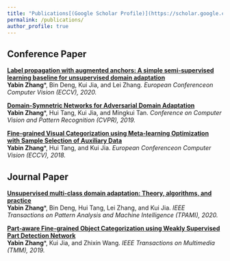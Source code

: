 ```yaml
---
title: "Publications[(Google Scholar Profile)](https://scholar.google.com/citations?user=p0GLwtoAAAAJ&hl=en)"
permalink: /publications/
author_profile: true
---
```




## Conference Paper

<b>[Label propagation with augmented anchors: A simple semi-supervised learning baseline for unsupervised domain adaptation](https://www.ecva.net/papers/eccv_2020/papers_ECCV/papers/123490749.pdf)</b> <br> <b>Yabin Zhang</b>\*, Bin Deng, Kui Jia, and Lei Zhang. <i>European Conferenceon Computer Vision (ECCV), 2020.</i> 

<b>[Domain-Symnetric Networks for Adversarial Domain Adaptation](http://openaccess.thecvf.com/content_CVPR_2019/papers/Zhang_Domain-Symmetric_Networks_for_Adversarial_Domain_Adaptation_CVPR_2019_paper.pdf)</b> <br> <b>Yabin Zhang</b>\*, Hui Tang, Kui Jia, and Mingkui Tan. <i>Conference on Computer Vision and Pattern Recognition (CVPR), 2019.</i> 

<b>[Fine-grained Visual Categorization using Meta-learning Optimization with Sample Selection of Auxiliary Data](http://openaccess.thecvf.com/content_ECCV_2018/papers/Yabin_Zhang_Fine-Grained_Visual_Categorization_ECCV_2018_paper.pdf)</b> <br> <b>Yabin Zhang</b>\*, Hui Tang, and Kui Jia. <i>European Conferenceon Computer Vision (ECCV), 2018.</i> 

## Journal Paper

<b>[Unsupervised multi-class domain adaptation: Theory, algorithms, and practice](https://ieeexplore.ieee.org/document/9253700)</b> <br> <b>Yabin Zhang</b>\*, Bin Deng, Hui Tang, Lei Zhang, and Kui Jia. <i> IEEE Transactions on Pattern Analysis and Machine Intelligence (TPAMI), 2020.</i> 

<b>[Part-aware Fine-grained Object Categorization using Weakly Supervised Part Detection Network](https://ieeexplore.ieee.org/document/8827602)</b> <br> <b>Yabin Zhang</b>\*, Kui Jia, and Zhixin Wang. <i> IEEE Transactions on Multimedia (TMM), 2019.</i> 